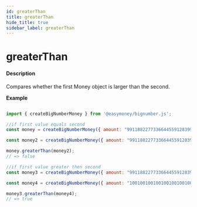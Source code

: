 ```yaml
---
id: greaterThan
title: greaterThan
hide_title: true
sidebar_label: greaterThan
---
```


# greaterThan

#### Description

Compares whether the first Money object is larger than the second.

**Example**

```js

import { createBigNumberMoney } from '@easymoney/bignumber.js';

//if first value equals second
const money = createBigNumberMoney({ amount: "99118822773366445591283991122", currency: 'USD' });

const money2 = createBigNumberMoney({ amount: "99118822773366445591283991122", currency: 'USD' });

money.greaterThan(money2);
// => false

//if first value greater then second
const money3 = createBigNumberMoney({ amount: "99118822773366445591283991122", currency: 'USD' });

const money4 = createBigNumberMoney({ amount: "100100100100100100100100", currency: 'USD' });

money3.greaterThan(money4);
// => true

```

